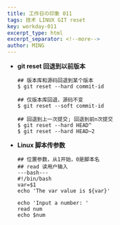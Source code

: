 ```yaml
---
title: 工作日の印象 011
tags: 技术 LINUX GIT reset
key: workday-011
excerpt_type: html
excerpt_separator: <!--more-->
author: MING
---
```


* **git reset 回退到以前版本**

  ```shell
  ## 版本库和源码回退到某个版本
  $ git reset --hard commit-id
  
  ## 仅版本库回退，源码不变
  $ git reset --soft commit-id
  
  ## 回退到上一次提交; 回退到前n次提交
  $ git reset --hard HEAD^
  $ git reset --hard HEAD~2
  ```
<!--more-->
* **Linux 脚本传参数**

  ```shell
  ## 位置参数，从1开始，0是脚本名
  ## read 读用户输入
  ---bash---
  #!/bin/bash
  var=$1
  echo 'The var value is ${var}'
  
  echo 'Input a number: '
  read num
  echo $num
  ```

  